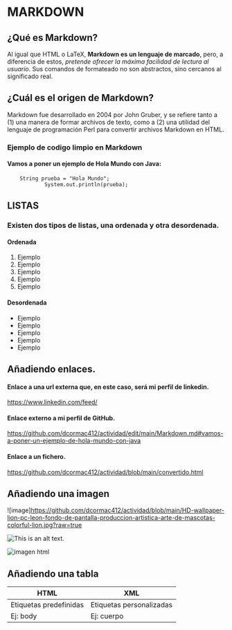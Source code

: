 # MARKDOWN

## ¿Qué es Markdown?

Al igual que HTML o LaTeX, **Markdown es un lenguaje de marcado**, pero, a diferencia de estos, *pretende ofrecer la máxima facilidad de lectura al usuario*. Sus comandos de formateado no son abstractos, sino cercanos al significado real. 

## ¿Cuál es el origen de Markdown?
Markdown fue desarrollado en 2004 por John Gruber, y se refiere tanto a (1) una manera de formar archivos de texto, como a (2) una utilidad del lenguaje de programación Perl para convertir archivos Markdown en HTML.

### **Ejemplo de codigo limpio en Markdown**

#### **Vamos a poner un ejemplo de Hola Mundo con Java:**

``` 
    String prueba = "Hola Mundo";
            System.out.println(prueba);
```


## LISTAS

### Existen dos tipos de listas, una ordenada y otra desordenada.

#### Ordenada 

1. Ejemplo
2. Ejemplo
3. Ejemplo
4. Ejemplo
5. Ejemplo

#### Desordenada

- Ejemplo
- Ejemplo
- Ejemplo
- Ejemplo
- Ejemplo

## Añadiendo enlaces.

#### Enlace a una url externa que, en este caso, será mi perfil de linkedin.

https://www.linkedin.com/feed/

#### Enlace externo a mi perfil de GitHub.

https://github.com/dcormac412/actividad/edit/main/Markdown.md#vamos-a-poner-un-ejemplo-de-hola-mundo-con-java



#### Enlace a un fichero.

https://github.com/dcormac412/actividad/blob/main/convertido.html

## Añadiendo una imagen

![image]https://github.com/dcormac412/actividad/blob/main/HD-wallpaper-lion-pc-leon-fondo-de-pantalla-produccion-artistica-arte-de-mascotas-colorful-lion.jpg?raw=true

![This is an alt text.](/image/sample.png "This is a sample image.")

![imagen html](/practica.jpg "html imagen")


## Añadiendo una tabla 

| HTML | XML |
| --- | ----------- |  
| Etiquetas predefinidas | Etiquetas personalizadas | 
| Ej: body | Ej: cuerpo |





